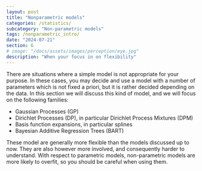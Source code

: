 ```yaml
---
layout: post
title: "Nonparametric models"
categories: /statistics/
subcategory: "Non-parametric models"
tags: /nonparametric_intro/
date: "2024-07-21"
section: 6
# image: "/docs/assets/images/perception/eye.jpg"
description: "When your focus in on flexibility"
---
```


There are situations where a simple model is not appropriate for your purpose.
In these cases, you may decide and use a model with a number of parameters
which is not fixed a priori, but it is rather decided depending on the data.
In this section we will discuss this kind of model, and we will focus
on the following families:

- Gaussian Processes (GP)
- Dirichlet Processes (DP), in particular Dirichlet Process Mixtures (DPM)
- Basis function expansions, in particular splines
- Bayesian Additive Regression Trees (BART)

These model are generally more flexible than the models discussed up
to now. They are also however more involved, and consequently harder
to understand. 
With respect to parametric models, non-parametric models are more likely to overfit,
so you should be careful when using them.